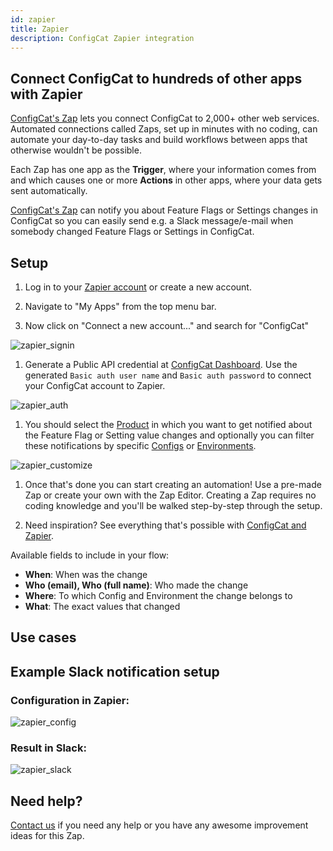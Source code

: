 ```yaml
---
id: zapier
title: Zapier
description: ConfigCat Zapier integration
---
```

## Connect ConfigCat to hundreds of other apps with Zapier

<a href="https://zapier.com/apps/configcat/integrations" target="_blank">ConfigCat's Zap</a> lets you connect ConfigCat to 2,000+ other web services. Automated connections called Zaps, set up in minutes with no coding, can automate your day-to-day tasks and build workflows between apps that otherwise wouldn't be possible.

Each Zap has one app as the **Trigger**, where your information comes from and which causes one or more **Actions** in other apps, where your data gets sent automatically. 

<a href="https://zapier.com/apps/configcat/integrations" target="_blank">ConfigCat's Zap</a> can notify you about Feature Flags or Settings changes in ConfigCat so you can easily send e.g. a Slack message/e-mail when somebody changed Feature Flags or Settings in ConfigCat.


## Setup

1. Log in to your <a href="https://zapier.com/sign-up" target="_blank">Zapier account</a> or create a new account.

2. Navigate to "My Apps" from the top menu bar.

3. Now click on "Connect a new account..." and search for "ConfigCat"

![zapier_signin](/assets/zapier_signin.png)

1. Generate a Public API credential at <a href="https://app.configcat.com/my-account/public-api-credentials" target="_blank">ConfigCat Dashboard</a>. 
   Use the generated `Basic auth user name` and `Basic auth password` to connect your ConfigCat account to Zapier.

![zapier_auth](/assets/zapier_auth.png)

1. You should select the [Product](/main-concepts#product) in which you want to get notified about the Feature Flag or Setting value changes and optionally you can filter these notifications by specific [Configs](/main-concepts#config) or [Environments](/main-concepts#environment).

![zapier_customize](/assets/zapier_customize.png)

1. Once that's done you can start creating an automation! Use a pre-made Zap or create your own with the Zap Editor. Creating a Zap requires no coding knowledge and you'll be walked step-by-step through the setup. 

2. Need inspiration? See everything that's possible with <a href="https://zapier.com/apps/configcat/integrations" target="_blank">ConfigCat and Zapier</a>.


Available fields to include in your flow:
* **When**: When was the change
* **Who (email), Who (full name)**: Who made the change
* **Where**: To which Config and Environment the change belongs to
* **What**: The exact values that changed

## Use cases

## Example Slack notification setup
### Configuration in Zapier:
![zapier_config](/assets/zapier_config.png)

### Result in Slack:
![zapier_slack](/assets/zapier_slack.png)

## Need help?
<a href="https://configcat.com/support/" target="_blank">Contact us</a> if you need any help or you have any awesome improvement ideas for this Zap.
